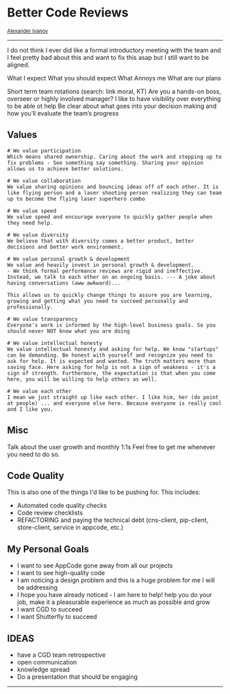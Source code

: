 # Better Code Reviews
<small>[Alexander Ivanov](mailto:a.ivanov@shutterfly.com)</small>


***

I do not think I ever did like a formal introductory meeting with the team and I feel pretty bad about this and want to fix this asap but I still want to be aligned.


What I expect
What you should expect
What Annoys me
What are our plans


Short term team rotations (search: link moral, KT)
Are you a hands-on boss, overseer or highly involved manager?
I like to have visibility over everything to be able ot help
Be clear about what goes into your decision making and how you’ll evaluate the team’s progress


## Values

```
# We value participation 
Which means shared ownership. Caring about the work and stepping up to fix problems - See something say something. Sharing your opinion allows us to achieve better solutions.

# We value collaboration
We value sharing opinions and bouncing ideas off of each other. It is like flying person and a laser shooting person realizing they can team up to become the flying laser superhero combo

# We value speed
We value speed and encourage everyone to quickly gather people when they need help. 

# We value diversity
We believe that with diversity comes a better product, better decisions and better work environment. 

# We value personal growth & development
We value and heavily invest in personal growth & development.
- We think formal performance reviews are rigid and ineffective. Instead, we talk to each other on an ongoing basis. --- A joke about having conversations (aww awkward)...

This allows us to quickly change things to assure you are learning, growing and getting what you need to succeed personally and professionally. 

# We value transparency
Everyone's work is informed by the high-level business goals. So you should never NOT know what you are doing 

# We value intellectual honesty
We value intellectual honesty and asking for help. We know "startups" can be demanding. Be honest with yourself and recognize you need to ask for help. It is expected and wanted. The truth matters more than saving face. Here asking for help is not a sign of weakness - it's a sign of strength. Furthermore, the expectation is that when you come here, you will be willing to help others as well. 

# We value each other
I mean we just straight up like each other. I like him, her (do point at people) ... and everyone else here. Because everyone is really cool and I like you. 
``` 

Misc
--- 
Talk about the user growth and monthly 1:1s
Feel free to get me whenever you need to do so.


Code Quality
----
This is also one of the things I'd like to be pushing for. This includes:

- Automated code quality checks
- Code review checklists
- REFACTORING and paying the technical debt (cns-client, pip-client, store-client, service in appcode, etc.)

My Personal Goals
---
- I want to see AppCode gone away from all our projects
- I want to see high-quality code
- I am noticing a design problem and this is a huge problem for me I will be addressing
- I hope you have already noticed - I am here to help! help you do your job, make it a pleasurable experience as much as possible and grow
- I want CGD to succeed
- I want Shutterfly to succeed



IDEAS
---

- have a CGD team retrospective
- open communication
- knowledge spread
- Do a presentation that should be engaging

---

